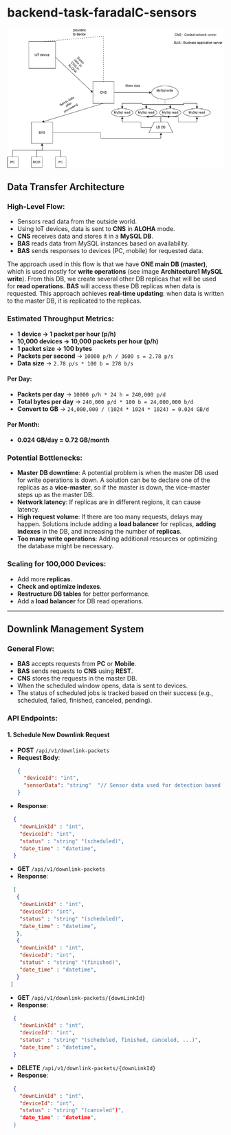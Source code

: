# backend-task-faradaIC-sensors

![System Overview](https://github.com/liquiir97/backend-task-faradaIC-sensors/blob/main/Architecture1.png)

## Data Transfer Architecture

### High-Level Flow:
  * Sensors read data from the outside world.
  * Using IoT devices, data is sent to **CNS** in **ALOHA** mode.
  * **CNS** receives data and stores it in a **MySQL DB**.
  * **BAS** reads data from MySQL instances based on availability.
  * **BAS** sends responses to devices (PC, mobile) for requested data.

The approach used in this flow is that we have **ONE main DB (master)**, which is used mostly for **write operations** (see image **Architecture1 MySQL write**). From this DB, we create several other DB replicas that will be used for **read operations**. **BAS** will access these DB replicas when data is requested. This approach achieves **real-time updating**: when data is written to the master DB, it is replicated to the replicas.

### Estimated Throughput Metrics:
  * **1 device → 1 packet per hour (p/h)**
  * **10,000 devices → 10,000 packets per hour (p/h)**
  * **1 packet size → 100 bytes**
  * **Packets per second** → `10000 p/h / 3600 s = 2.78 p/s`
  * **Data size** → `2.78 p/s * 100 b = 278 b/s`

#### Per Day:
  * **Packets per day** → `10000 p/h * 24 h = 240,000 p/d`
  * **Total bytes per day** → `240,000 p/d * 100 b = 24,000,000 b/d`
  * **Convert to GB** → `24,000,000 / (1024 * 1024 * 1024) = 0.024 GB/d`
  
#### Per Month:
  * **0.024 GB/day = 0.72 GB/month**

### Potential Bottlenecks:
  * **Master DB downtime**: A potential problem is when the master DB used for write operations is down. A solution can be to declare one of the replicas as a **vice-master**, so if the master is down, the vice-master steps up as the master DB.
  * **Network latency**: If replicas are in different regions, it can cause latency.
  * **High request volume**: If there are too many requests, delays may happen. Solutions include adding a **load balancer** for replicas, **adding indexes** in the DB, and increasing the number of **replicas**.
  * **Too many write operations**: Adding additional resources or optimizing the database might be necessary.

### Scaling for 100,000 Devices:
  * Add more **replicas**.
  * **Check and optimize indexes**.
  * **Restructure DB tables** for better performance.
  * Add a **load balancer** for DB read operations.

---

## Downlink Management System

### General Flow:
  * **BAS** accepts requests from **PC** or **Mobile**.
  * **BAS** sends requests to **CNS** using **REST**.
  * **CNS** stores the requests in the master DB.
  * When the scheduled window opens, data is sent to devices.
  * The status of scheduled jobs is tracked based on their success (e.g., scheduled, failed, finished, canceled, pending).

### API Endpoints:

#### 1. Schedule New Downlink Request
- **POST** `/api/v1/downlink-packets`
- **Request Body**:
  ```json
  {
    "deviceId": "int",
    "sensorData": "string"  "// Sensor data used for detection based on the sensor"
  }
  ```
- **Response**:
```json
  {
    "downLinkId" : "int",
    "deviceId": "int",
    "status" : "string" "(scheduled)",
    "date_time" : "datetime",
  }
  ```

- **GET** `/api/v1/downlink-packets`
- **Response**:
```json
  [
   {
    "downLinkId" : "int",
    "deviceId": "int",
    "status" : "string" "(scheduled)",
    "date_time" : "datetime",
   },
   {
    "downLinkId" : "int",
    "deviceId": "int",
    "status" : "string" "(finished)",
    "date_time" : "datetime",
   }
 ]
  ```

- **GET** `/api/v1/downlink-packets/{downLinkId}`
- **Response**:
```json
  {
    "downLinkId" : "int",
    "deviceId": "int",
    "status" : "string" "(scheduled, finished, canceled, ...)",
    "date_time" : "datetime",
  }
  ```

- **DELETE** `/api/v1/downlink-packets/{downLinkId}`
- **Response**:
```json
  {
    "downLinkId" : "int",
    "deviceId": "int",
    "status" : "string" "(canceled")",
    "date_time" : "datetime",
  }
  ```

